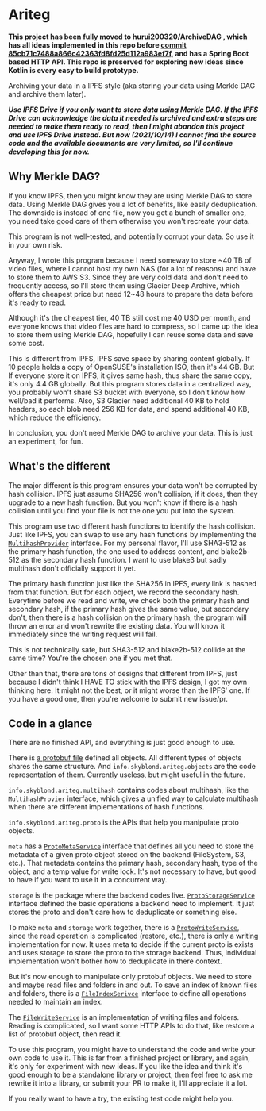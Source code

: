 # Ariteg

**This project has been fully moved to hurui200320/ArchiveDAG , which has all ideas implemented in this repo before [commit 85cb71c7488a866c42363fd8fd25d112a983ef7f](https://github.com/hurui200320/Ariteg/commit/85cb71c7488a866c42363fd8fd25d112a983ef7f), and has a Spring Boot based HTTP API. This repo is preserved for exploring new ideas since Kotlin is every easy to build prototype.**



Archiving your data in a IPFS style (aka storing your data using Merkle DAG and
archive them later).

***Use IPFS Drive if you only want to store data using Merkle DAG.
If the IPFS Drive can acknowledge the data it needed is archived and extra steps
are needed to make them ready to read, then I might abandon this project and use
IPFS Drive instead. But now (2021/10/14) I cannot find the source code and the 
available documents are very limited, so I'll continue developing this for now.***

## Why Merkle DAG?

If you know IPFS, then you might know they are using Merkle DAG to store data.
Using Merkle DAG gives you a lot of benefits, like easily deduplication. The downside
is instead of one file, now you get a bunch of smaller one, you need take good care
of them otherwise you won't recreate your data.

This program is not well-tested, and potentially corrupt your data. So use it in
your own risk.

Anyway, I wrote this program because I need someway to store \~40 TB of video files,
where I cannot host my own NAS (for a lot of reasons) and have to store them to
AWS S3. Since they are very cold data and don't need to frequently access, so I'll
store them using Glacier Deep Archive, which offers the cheapest price but need
12\~48 hours to prepare the data before it's ready to read.

Although it's the cheapest tier, 40 TB still cost me 40 USD per month, and everyone
knows that video files are hard to compress, so I came up the idea to store them
using Merkle DAG, hopefully I can reuse some data and save some cost.

This is different from IPFS, IPFS save space by sharing content globally. If
10 people holds a copy of OpenSUSE's installation ISO, then it's 44 GB. But If
everyone store it on IPFS, it gives same hash, thus share the same copy, it's only
4.4 GB globally. But this program stores data in a centralized way, you probably
won't share S3 bucket with everyone, so I don't know how well/bad it performs.
Also, S3 Glacier need additional 40 KB to hold headers, so each blob need 256 KB
for data, and spend additional 40 KB, which reduce the efficiency.

In conclusion, you don't need Merkle DAG to archive your data. This is just an
experiment, for fun.

## What's the different

The major different is this program ensures your data won't be corrupted by hash
collision. IPFS just assume SHA256 won't collision, if it does, then they upgrade
to a new hash function. But you won't know if there is a hash collision until you
find your file is not the one you put into the system.

This program use two different hash functions to identify the hash collision. 
Just like IPFS, you can swap to use any hash functions by implementing the 
[`MultihashProvider`](/src/main/kotlin/info/skyblond/ariteg/multihash/MultihashProvider.kt)
interface. For my personal flavor, I'll use SHA3-512 as the primary hash function,
the one used to address content, and blake2b-512 as the secondary hash function.
I want to use blake3 but sadly multihash don't officially support it yet. 

The primary hash function just like the SHA256 in IPFS, every link is hashed from
that function. But for each object, we record the secondary hash. Everytime before
we read and write, we check both the primary hash and secondary hash, if the 
primary hash gives the same value, but secondary don't, then there is a hash collision
on the primary hash, the program will throw an error and won't rewrite the existing
data. You will know it immediately since the writing request will fail.

This is not technically safe, but SHA3-512 and blake2b-512 collide at the same time?
You're the chosen one if you met that.

Other than that, there are tons of designs that different from IPFS, just because
I didn't think I HAVE TO stick with the IPFS design, I got my own thinking here.
It might not the best, or it might worse than the IPFS' one. If you have a good
one, then you're welcome to submit new issue/pr.

## Code in a glance

There are no finished API, and everything is just good enough to use.

There is [a protobuf file](/src/main/proto/info/skyblond/ariteg/protos/objects.proto)
defined all objects. All different types of objects shares the same structure.
And `info.skyblond.ariteg.objects` are the code representation of them. Currently
useless, but might useful in the future.

`info.skyblond.ariteg.multihash` contains codes about multihash, like the 
`MultihashProvier` interface, which gives a unified way to calculate multihash
when there are different implementations of hash functions.

`info.skyblond.ariteg.proto` is the APIs that help you manipulate proto objects.

`meta` has a [`ProtoMetaService`](/src/main/kotlin/info/skyblond/ariteg/proto/meta/ProtoMetaService.kt)
interface that defines all you need to store the metadata of a given proto object
stored on the backend (FileSystem, S3, etc.). That metadata contains the primary
hash, secondary hash, type of the object, and a temp value for write lock. It's
not necessary to have, but good to have if you want to use it in a concurrent way.

`storage` is the package where the backend codes live. [`ProtoStorageService`](/src/main/kotlin/info/skyblond/ariteg/proto/storage/ProtoStorageService.kt)
interface defined the basic operations a backend need to implement. It just stores
the proto and don't care how to deduplicate or something else.

To make `meta` and `storage` work together, there is a [`ProtoWriteService`](/src/main/kotlin/info/skyblond/ariteg/proto/ProtoWriteService.kt),
since the read operation is complicated (restore, etc.), there is only a writing 
implementation for now. It uses meta to decide if the current proto is exists
and uses storage to store the proto to the storage backend. Thus, individual
implementation won't bother how to deduplicate in there context.

But it's now enough to manipulate only protobuf objects. We need to store and
maybe read files and folders in and out. To save an index of known files and folders,
there is a [`FileIndexSerivce`](/src/main/kotlin/info/skyblond/ariteg/file/FileIndexService.kt)
interface to define all operations needed to maintain an index.

The [`FileWriteService`](/src/main/kotlin/info/skyblond/ariteg/file/FileWriteService.kt)
is an implementation of writing files and folders. Reading is complicated, so I want
some HTTP APIs to do that, like restore a list of protobuf object, then read it.

To use this program, you might have to understand the code and write your own code
to use it. This is far from a finished project or library, and again, it's only for
experiment with new ideas. If you like the idea and think it's good enough to be 
a standalone library or project, then feel free to ask me rewrite it into a library,
or submit your PR to make it, I'll appreciate it a lot.

If you really want to have a try, the existing test code might help you.
